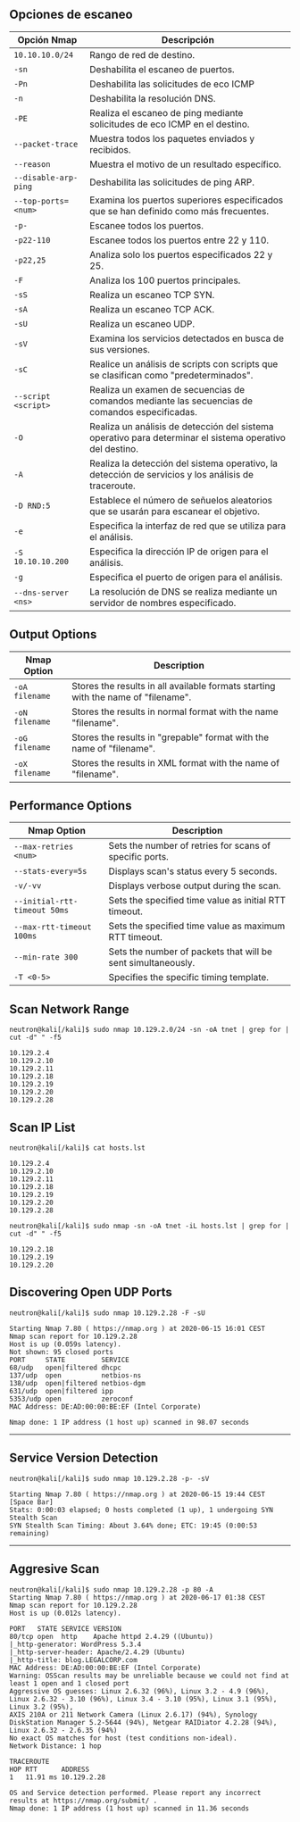 ## Opciones de escaneo

| **Opción Nmap**      | **Descripción**                                                                                          |
| -------------------- | -------------------------------------------------------------------------------------------------------- |
| `10.10.10.0/24`      | Rango de red de destino.                                                                                 |
| `-sn`                | Deshabilita el escaneo de puertos.                                                                       |
| `-Pn`                | Deshabilita las solicitudes de eco ICMP                                                                  |
| `-n`                 | Deshabilita la resolución DNS.                                                                           |
| `-PE`                | Realiza el escaneo de ping mediante solicitudes de eco ICMP en el destino.                               |
| `--packet-trace`     | Muestra todos los paquetes enviados y recibidos.                                                         |
| `--reason`           | Muestra el motivo de un resultado específico.                                                            |
| `--disable-arp-ping` | Deshabilita las solicitudes de ping ARP.                                                                 |
| `--top-ports=<num>`  | Examina los puertos superiores especificados que se han definido como más frecuentes.                    |
| `-p-`                | Escanee todos los puertos.                                                                               |
| `-p22-110`           | Escanee todos los puertos entre 22 y 110.                                                                |
| `-p22,25`            | Analiza solo los puertos especificados 22 y 25.                                                          |
| `-F`                 | Analiza los 100 puertos principales.                                                                     |
| `-sS`                | Realiza un escaneo TCP SYN.                                                                              |
| `-sA`                | Realiza un escaneo TCP ACK.                                                                              |
| `-sU`                | Realiza un escaneo UDP.                                                                                  |
| `-sV`                | Examina los servicios detectados en busca de sus versiones.                                              |
| `-sC`                | Realice un análisis de scripts con scripts que se clasifican como "predeterminados".                     |
| `--script <script>`  | Realiza un examen de secuencias de comandos mediante las secuencias de comandos especificadas.           |
| `-O`                 | Realiza un análisis de detección del sistema operativo para determinar el sistema operativo del destino. |
| `-A`                 | Realiza la detección del sistema operativo, la detección de servicios y los análisis de traceroute.      |
| `-D RND:5`           | Establece el número de señuelos aleatorios que se usarán para escanear el objetivo.                      |
| `-e`                 | Especifica la interfaz de red que se utiliza para el análisis.                                           |
| `-S 10.10.10.200`    | Especifica la dirección IP de origen para el análisis.                                                   |
| `-g`                 | Especifica el puerto de origen para el análisis.                                                         |
| `--dns-server <ns>`  | La resolución de DNS se realiza mediante un servidor de nombres especificado.                            |
## Output Options

| **Nmap Option** | **Description**                                                                   |
| --------------- | --------------------------------------------------------------------------------- |
| `-oA filename`  | Stores the results in all available formats starting with the name of "filename". |
| `-oN filename`  | Stores the results in normal format with the name "filename".                     |
| `-oG filename`  | Stores the results in "grepable" format with the name of "filename".              |
| `-oX filename`  | Stores the results in XML format with the name of "filename".                     |
## Performance Options

| **Nmap Option** | **Description** |
|---|----|
| `--max-retries <num>` | Sets the number of retries for scans of specific ports. |
| `--stats-every=5s` | Displays scan's status every 5 seconds. |
| `-v/-vv` | Displays verbose output during the scan. |
| `--initial-rtt-timeout 50ms` | Sets the specified time value as initial RTT timeout. |
| `--max-rtt-timeout 100ms` | Sets the specified time value as maximum RTT timeout. |
| `--min-rate 300` | Sets the number of packets that will be sent simultaneously. |
| `-T <0-5>` | Specifies the specific timing template. |
## Scan Network Range

```
neutron@kali[/kali]$ sudo nmap 10.129.2.0/24 -sn -oA tnet | grep for | cut -d" " -f5

10.129.2.4
10.129.2.10
10.129.2.11
10.129.2.18
10.129.2.19
10.129.2.20
10.129.2.28
```

## Scan IP List

```
neutron@kali[/kali]$ cat hosts.lst

10.129.2.4
10.129.2.10
10.129.2.11
10.129.2.18
10.129.2.19
10.129.2.20
10.129.2.28
```

```
neutron@kali[/kali]$ sudo nmap -sn -oA tnet -iL hosts.lst | grep for | cut -d" " -f5

10.129.2.18
10.129.2.19
10.129.2.20
```

## Discovering Open UDP Ports

```
neutron@kali[/kali]$ sudo nmap 10.129.2.28 -F -sU

Starting Nmap 7.80 ( https://nmap.org ) at 2020-06-15 16:01 CEST
Nmap scan report for 10.129.2.28
Host is up (0.059s latency).
Not shown: 95 closed ports
PORT     STATE         SERVICE
68/udp   open|filtered dhcpc
137/udp  open          netbios-ns
138/udp  open|filtered netbios-dgm
631/udp  open|filtered ipp
5353/udp open          zeroconf
MAC Address: DE:AD:00:00:BE:EF (Intel Corporate)

Nmap done: 1 IP address (1 host up) scanned in 98.07 seconds
```

----------

## Service Version Detection

```
neutron@kali[/kali]$ sudo nmap 10.129.2.28 -p- -sV

Starting Nmap 7.80 ( https://nmap.org ) at 2020-06-15 19:44 CEST
[Space Bar]
Stats: 0:00:03 elapsed; 0 hosts completed (1 up), 1 undergoing SYN Stealth Scan
SYN Stealth Scan Timing: About 3.64% done; ETC: 19:45 (0:00:53 remaining)
```

-------------

## Aggresive Scan

```
neutron@kali[/kali]$ sudo nmap 10.129.2.28 -p 80 -A
Starting Nmap 7.80 ( https://nmap.org ) at 2020-06-17 01:38 CEST
Nmap scan report for 10.129.2.28
Host is up (0.012s latency).

PORT   STATE SERVICE VERSION
80/tcp open  http    Apache httpd 2.4.29 ((Ubuntu))
|_http-generator: WordPress 5.3.4
|_http-server-header: Apache/2.4.29 (Ubuntu)
|_http-title: blog.LEGALCORP.com
MAC Address: DE:AD:00:00:BE:EF (Intel Corporate)
Warning: OSScan results may be unreliable because we could not find at least 1 open and 1 closed port
Aggressive OS guesses: Linux 2.6.32 (96%), Linux 3.2 - 4.9 (96%), Linux 2.6.32 - 3.10 (96%), Linux 3.4 - 3.10 (95%), Linux 3.1 (95%), Linux 3.2 (95%), 
AXIS 210A or 211 Network Camera (Linux 2.6.17) (94%), Synology DiskStation Manager 5.2-5644 (94%), Netgear RAIDiator 4.2.28 (94%), 
Linux 2.6.32 - 2.6.35 (94%)
No exact OS matches for host (test conditions non-ideal).
Network Distance: 1 hop

TRACEROUTE
HOP RTT      ADDRESS
1   11.91 ms 10.129.2.28

OS and Service detection performed. Please report any incorrect results at https://nmap.org/submit/ .
Nmap done: 1 IP address (1 host up) scanned in 11.36 seconds
```
